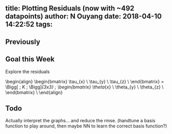 title: Plotting Residuals (now with ~492 datapoints)
author: N Ouyang
date: 2018-04-10 14:22:52
tags:
---

## Previously

## Goal this Week

Explore the residuals

\begin{align}
\begin{bmatrix}
    \tau_{x}       \\
    \tau_{y}       \\
    \tau_{z}       \\
\end{bmatrix} =
\Bigg[ \; K \; \Bigg]_{3x3}  \;
\begin{bmatrix}
    \theta_{x}       \\
    \theta_{y}       \\
    \theta_{z}       \\
\end{bmatrix} \\
\end{align}


## Todo

Actually interpret the graphs... and reduce the rmse.
(handtune a basis function to play around, then maybe NN to learn the correct basis function?)
